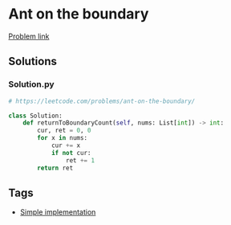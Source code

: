 # Ant on the boundary

[Problem link](https://leetcode.com/problems/ant-on-the-boundary/)

## Solutions


### Solution.py
```py
# https://leetcode.com/problems/ant-on-the-boundary/

class Solution:
    def returnToBoundaryCount(self, nums: List[int]) -> int:
        cur, ret = 0, 0
        for x in nums:
            cur += x
            if not cur:
                ret += 1
        return ret
```
## Tags

* [Simple implementation](/README.md#Simple_implementation)
